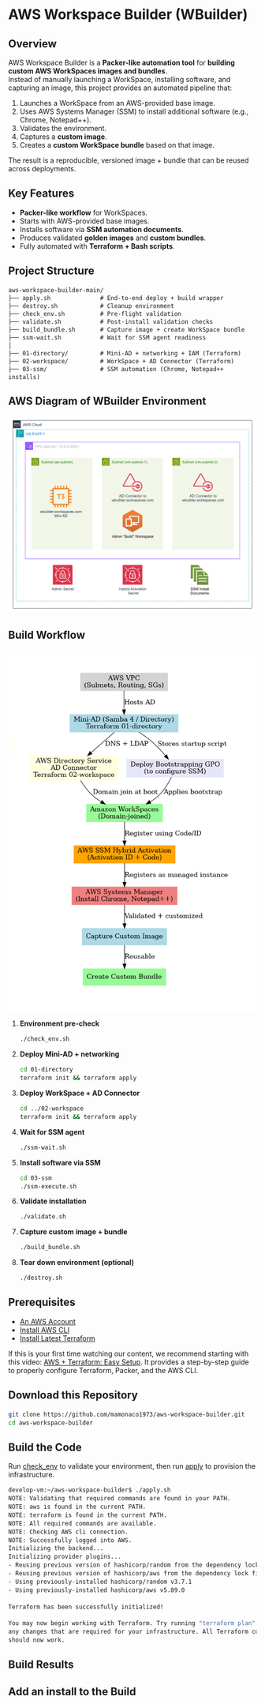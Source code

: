 # AWS Workspace Builder (WBuilder)

## Overview
AWS Workspace Builder is a **Packer-like automation tool** for **building custom AWS WorkSpaces images and bundles**.  
Instead of manually launching a WorkSpace, installing software, and capturing an image, this project provides an automated pipeline that:

1. Launches a WorkSpace from an AWS-provided base image.  
2. Uses AWS Systems Manager (SSM) to install additional software (e.g., Chrome, Notepad++).  
3. Validates the environment.  
4. Captures a **custom image**.  
5. Creates a **custom WorkSpace bundle** based on that image.  

The result is a reproducible, versioned image + bundle that can be reused across deployments.


## Key Features
- **Packer-like workflow** for WorkSpaces.  
- Starts with AWS-provided base images.  
- Installs software via **SSM automation documents**.  
- Produces validated **golden images** and **custom bundles**.  
- Fully automated with **Terraform + Bash scripts**.  

## Project Structure
```text
aws-workspace-builder-main/
├── apply.sh              # End-to-end deploy + build wrapper
├── destroy.sh            # Cleanup environment
├── check_env.sh          # Pre-flight validation
├── validate.sh           # Post-install validation checks
├── build_bundle.sh       # Capture image + create WorkSpace bundle
├── ssm-wait.sh           # Wait for SSM agent readiness
│
├── 01-directory/         # Mini-AD + networking + IAM (Terraform)
├── 02-workspace/         # WorkSpace + AD Connector (Terraform)
├── 03-ssm/               # SSM automation (Chrome, Notepad++ installs)
```

## AWS Diagram of WBuilder Environment

![AWS diagram](aws-workspace-builder.png)

## Build Workflow

![diagram](workflow.png)

1. **Environment pre-check**  
   ```bash
   ./check_env.sh
   ```

2. **Deploy Mini-AD + networking**  
   ```bash
   cd 01-directory
   terraform init && terraform apply
   ```

3. **Deploy WorkSpace + AD Connector**  
   ```bash
   cd ../02-workspace
   terraform init && terraform apply
   ```

4. **Wait for SSM agent**  
   ```bash
   ./ssm-wait.sh
   ```

5. **Install software via SSM**  
   ```bash
   cd 03-ssm
   ./ssm-execute.sh
   ```

6. **Validate installation**  
   ```bash
   ./validate.sh
   ```

7. **Capture custom image + bundle**  
   ```bash
   ./build_bundle.sh
   ```

8. **Tear down environment (optional)**  
   ```bash
   ./destroy.sh
   ```

## Prerequisites

* [An AWS Account](https://aws.amazon.com/console/)
* [Install AWS CLI](https://docs.aws.amazon.com/cli/latest/userguide/getting-started-install.html) 
* [Install Latest Terraform](https://developer.hashicorp.com/terraform/install)

If this is your first time watching our content, we recommend starting with this video: [AWS + Terraform: Easy Setup](https://youtu.be/BCMQo0CB9wk). It provides a step-by-step guide to properly configure Terraform, Packer, and the AWS CLI.  


## Download this Repository

```bash
git clone https://github.com/mamonaco1973/aws-workspace-builder.git
cd aws-workspace-builder
```


## Build the Code

Run [check_env](check_env.sh) to validate your environment, then run [apply](apply.sh) to provision the infrastructure.

```bash
develop-vm:~/aws-workspace-builder$ ./apply.sh
NOTE: Validating that required commands are found in your PATH.
NOTE: aws is found in the current PATH.
NOTE: terraform is found in the current PATH.
NOTE: All required commands are available.
NOTE: Checking AWS cli connection.
NOTE: Successfully logged into AWS.
Initializing the backend...
Initializing provider plugins...
- Reusing previous version of hashicorp/random from the dependency lock file
- Reusing previous version of hashicorp/aws from the dependency lock file
- Using previously-installed hashicorp/random v3.7.1
- Using previously-installed hashicorp/aws v5.89.0

Terraform has been successfully initialized!

You may now begin working with Terraform. Try running "terraform plan" to see
any changes that are required for your infrastructure. All Terraform commands
should now work.
```


## Build Results


## Add an install to the Build